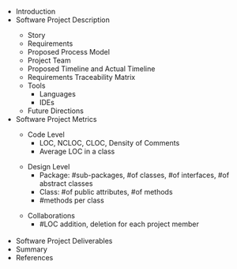 <ul>
<li>Introduction</li>
<li>Software Project Description</li>
  <ul>
  <li>Story</li>
  <li>Requirements</li> 
  <li>Proposed Process Model</li>
  <li>Project Team</li>
  <li>Proposed Timeline and Actual Timeline</li>
  <li>Requirements Traceability Matrix</li>
  <li>Tools
      <ul>
      <li>Languages</li>
      <li>IDEs</li>
      </ul>
  </li>
  <li>Future Directions</li>
  </ul>
<li>Software Project Metrics</li>
  <ul>
  <li>Code Level
      <ul><li>LOC, NCLOC, CLOC, Density of Comments</li>
      <li>Average LOC in a class</li></ul>
  </li></ul>
  <ul>
  <li>Design Level
	    <ul><li>Package: #sub-packages, #of classes, #of interfaces, #of abstract classes</li>
          <li>Class: #of public attributes, #of methods </li>
          <li>#methods per class</li></ul>
   </li></ul>
   <ul>
   <li>Collaborations
	   <ul><li>#LOC addition, deletion for each project member</li></ul>
   </li></ul>
   <br/>
<li>Software Project Deliverables</li>
<li>Summary</li>
<li>References</li>
</ul>

